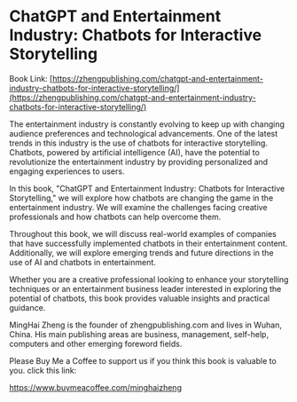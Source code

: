 # ChatGPT and Entertainment Industry: Chatbots for Interactive Storytelling

Book Link: [https://zhengpublishing.com/chatgpt-and-entertainment-industry-chatbots-for-interactive-storytelling/](https://zhengpublishing.com/chatgpt-and-entertainment-industry-chatbots-for-interactive-storytelling/)

The entertainment industry is constantly evolving to keep up with changing audience preferences and technological advancements. One of the latest trends in this industry is the use of chatbots for interactive storytelling. Chatbots, powered by artificial intelligence (AI), have the potential to revolutionize the entertainment industry by providing personalized and engaging experiences to users.

In this book, "ChatGPT and Entertainment Industry: Chatbots for Interactive Storytelling," we will explore how chatbots are changing the game in the entertainment industry. We will examine the challenges facing creative professionals and how chatbots can help overcome them.

Throughout this book, we will discuss real-world examples of companies that have successfully implemented chatbots in their entertainment content. Additionally, we will explore emerging trends and future directions in the use of AI and chatbots in entertainment.

Whether you are a creative professional looking to enhance your storytelling techniques or an entertainment business leader interested in exploring the potential of chatbots, this book provides valuable insights and practical guidance.

MingHai Zheng is the founder of zhengpublishing.com and lives in Wuhan, China. His main publishing areas are business, management, self-help, computers and other emerging foreword fields.

Please Buy Me a Coffee to support us if you think this book is valuable to you. click this link:

https://www.buymeacoffee.com/minghaizheng
